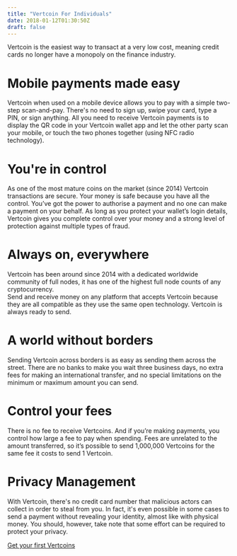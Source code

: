 ```yaml
---
title: "Vertcoin For Individuals"
date: 2018-01-12T01:30:50Z
draft: false
---
```


Vertcoin is the easiest way to transact at a very low cost, meaning credit cards no longer have a monopoly on the finance industry.


# Mobile payments made easy


Vertcoin when used on a mobile device allows you to pay with a simple two-step scan-and-pay. There's no need to sign up, swipe your card, type a PIN, or sign anything. All you need to receive Vertcoin payments is to display the QR code in your Vertcoin wallet app and let the other party scan your mobile, or touch the two phones together (using NFC radio technology).



# You're in control


As one of the most mature coins on the market (since 2014) Vertcoin transactions are secure. Your money is safe because you have all the control. You’ve got the power to authorise a payment and no one can make a payment on your behalf. As long as you protect your wallet’s login details, Vertcoin gives you complete control over your money and a strong level of protection against multiple types of fraud.



# Always on, everywhere


Vertcoin has been around since 2014 with a dedicated worldwide community of full nodes, it has one of the highest full node counts of any cryptocurrency.  
Send and receive money on any platform that accepts Vertcoin because they are all compatible as they use the same open technology. Vertcoin is always ready to send.



# A world without borders


Sending Vertcoin across borders is as easy as sending them across the street. There are no banks to make you wait three business days, no extra fees for making an international transfer, and no special limitations on the minimum or maximum amount you can send.




# Control your fees


There is no fee to receive Vertcoins. And if you’re making payments, you control how large a fee to pay when spending. Fees are unrelated to the amount transferred, so it’s possible to send 1,000,000 Vertcoins for the same fee it costs to send 1 Vertcoin. 


# Privacy Management

With Vertcoin, there's no credit card number that malicious actors can collect in order to steal from you. In fact, it's even possible in some cases to send a payment without revealing your identity, almost like with physical money. You should, however, take note that some effort can be required to protect your privacy.


<a href="/trading" class="largeButton">
                  		Get your first Vertcoins
                  	</a>